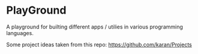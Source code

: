 # PlayGround
A playground for builting different apps / utilies in various programming languages.

Some project ideas taken from this repo: https://github.com/karan/Projects
